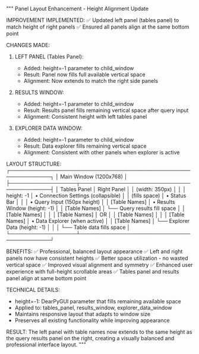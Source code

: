 """
Panel Layout Enhancement - Height Alignment Update

IMPROVEMENT IMPLEMENTED:
✅ Updated left panel (tables panel) to match height of right panels
✅ Ensured all panels align at the same bottom point

CHANGES MADE:

1. LEFT PANEL (Tables Panel):
   - Added: height=-1 parameter to child_window
   - Result: Panel now fills full available vertical space
   - Alignment: Now extends to match the right side panels

2. RESULTS WINDOW:
   - Added: height=-1 parameter to child_window  
   - Result: Results panel fills remaining vertical space after query input
   - Alignment: Consistent height with left tables panel

3. EXPLORER DATA WINDOW:
   - Added: height=-1 parameter to child_window
   - Result: Data explorer fills remaining vertical space
   - Alignment: Consistent with other panels when explorer is active

LAYOUT STRUCTURE:
┌─────────────────────────────────────────────────────────────┐
│                    Main Window (1200x768)                  │
├──────────────────┬──────────────────────────────────────────┤
│  Tables Panel    │           Right Panel                   │
│  (width: 350px)  │                                          │
│  height: -1      │  • Connection Settings (collapsible)    │
│  (fills space)   │  • Status Bar                           │
│                  │  • Query Input (150px height)           │
│  [Table Names]   │  • Results Window (height: -1)          │
│  [Table Names]   │    └── Query results fill space         │
│  [Table Names]   │                                          │
│  [Table Names]   │  OR                                      │
│  [Table Names]   │                                          │
│  [Table Names]   │  • Data Explorer (when active)          │
│  [Table Names]   │    └── Explorer Data (height: -1)       │
│                  │        └── Table data fills space       │
└──────────────────┴──────────────────────────────────────────┘

BENEFITS:
✅ Professional, balanced layout appearance
✅ Left and right panels now have consistent heights
✅ Better space utilization - no wasted vertical space
✅ Improved visual alignment and symmetry
✅ Enhanced user experience with full-height scrollable areas
✅ Tables panel and results panel align at same bottom point

TECHNICAL DETAILS:
- height=-1: DearPyGUI parameter that fills remaining available space
- Applied to: tables_panel, results_window, explorer_data_window
- Maintains responsive layout that adapts to window size
- Preserves all existing functionality while improving appearance

RESULT:
The left panel with table names now extends to the same height as the query results panel on the right, creating a visually balanced and professional interface layout.
"""
